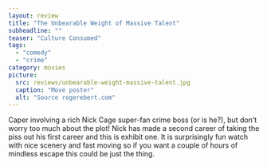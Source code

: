 ```yaml
---
layout: review
title: "The Unbearable Weight of Massive Talent"
subheadline: ""
teaser: "Culture Consumed"
tags:
  - "comedy"
  - "crime"
category: movies
picture:
  src: reviews/unbearable-weight-massive-talent.jpg
  caption: "Move poster"
  alt: "Source rogerebert.com"
---
```


Caper involving a rich Nick Cage super-fan crime boss (or is he?), but don’t worry too much about the plot! Nick has made a second career of taking
the piss out his first career and this is exhibit one. It is surprisingly fun watch with nice scenery and fast moving so if you want a couple of
hours of mindless escape this could be just the thing.
